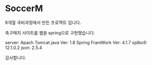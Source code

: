 # SoccerM
6개월 국비과정에서 만든 프로젝트 입니다.

축구매치 사이트를 웹을 spring으로 구현했습니다.

server: Apach Tomcat
java Ver: 1.8
Spring FramWork Ver: 4.1.7
ojdbc6: 12.1.0.2
json: 2.5.4


감사합니다.
